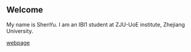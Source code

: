## Welcome 

My name is ShenYu. 
I am an IBI1 student at ZJU-UoE institute, Zhejiang University.

[webpage](https://github.com/SYD0831/SYD0831.github.io.git) 
